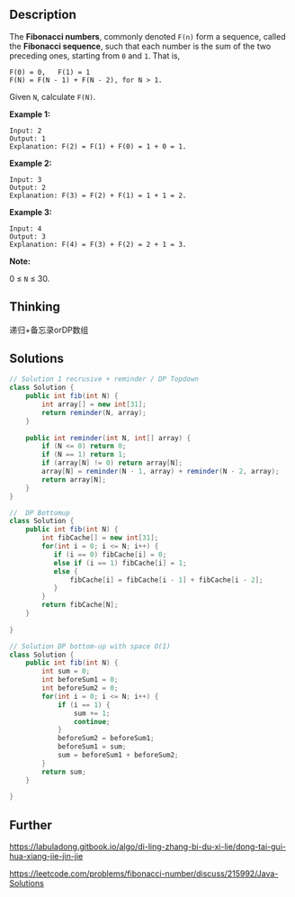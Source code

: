 ## Description

The **Fibonacci numbers**, commonly denoted `F(n)` form a sequence, called the **Fibonacci sequence**, such that each number is the sum of the two preceding ones, starting from `0` and `1`. That is,

```
F(0) = 0,   F(1) = 1
F(N) = F(N - 1) + F(N - 2), for N > 1.
```

Given `N`, calculate `F(N)`.

 

**Example 1:**

```
Input: 2
Output: 1
Explanation: F(2) = F(1) + F(0) = 1 + 0 = 1.
```

**Example 2:**

```
Input: 3
Output: 2
Explanation: F(3) = F(2) + F(1) = 1 + 1 = 2.
```

**Example 3:**

```
Input: 4
Output: 3
Explanation: F(4) = F(3) + F(2) = 2 + 1 = 3.
```

 

**Note:**

0 ≤ `N` ≤ 30.

## Thinking

递归+备忘录orDP数组

## Solutions

~~~java
// Solution 1 recrusive + reminder / DP Topdown
class Solution {
    public int fib(int N) {
        int array[] = new int[31];
        return reminder(N, array);
    }
    
    public int reminder(int N, int[] array) {
        if (N <= 0) return 0;
        if (N == 1) return 1;
        if (array[N] != 0) return array[N];
        array[N] = reminder(N - 1, array) + reminder(N - 2, array);
        return array[N];
    }
}

//  DP Bottomup
class Solution {
    public int fib(int N) {
        int fibCache[] = new int[31];
        for(int i = 0; i <= N; i++) {
           if (i == 0) fibCache[i] = 0;
           else if (i == 1) fibCache[i] = 1;
           else {
               fibCache[i] = fibCache[i - 1] + fibCache[i - 2];
           }
        }
        return fibCache[N];
    }
    
}

// Solution DP bottom-up with space O(1)
class Solution {
    public int fib(int N) {
        int sum = 0;
        int beforeSum1 = 0;
        int beforeSum2 = 0;
        for(int i = 0; i <= N; i++) {
            if (i == 1) {
                sum += 1;   
                continue;
            }
            beforeSum2 = beforeSum1;
            beforeSum1 = sum;
            sum = beforeSum1 + beforeSum2;
        }
        return sum;
    }
    
}
~~~



## Further

https://labuladong.gitbook.io/algo/di-ling-zhang-bi-du-xi-lie/dong-tai-gui-hua-xiang-jie-jin-jie

https://leetcode.com/problems/fibonacci-number/discuss/215992/Java-Solutions